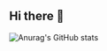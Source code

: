 ## Hi there 👋

![Anurag's GitHub stats](https://github-readme-stats.vercel.app/api?username=Breadcrumbscheezypotatoes&show_icons=true)
